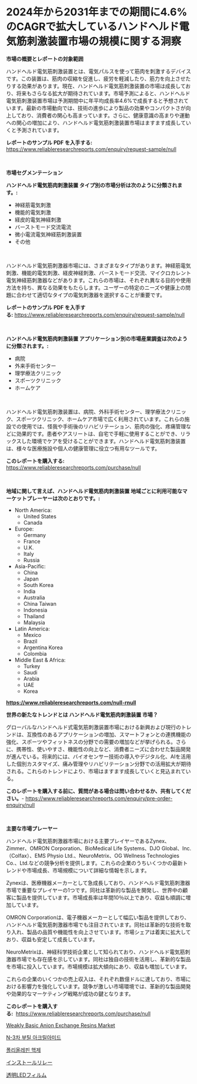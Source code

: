 <p><h1>2024年から2031年までの期間に4.6%のCAGRで拡大しているハンドヘルド電気筋刺激装置市場の規模に関する洞察</h1></p><p><strong>市場の概要とレポートの対象範囲</strong></p>
<p><p>ハンドヘルド電気筋刺激装置とは、電気パルスを使って筋肉を刺激するデバイスです。この装置は、筋肉の収縮を促進し、疲労を軽減したり、筋力を向上させたりする効果があります。現在、ハンドヘルド電気筋刺激装置の市場は成長しており、将来もさらなる拡大が期待されています。市場予測によると、ハンドヘルド電気筋刺激装置市場は予測期間中に年平均成長率4.6%で成長すると予想されています。最新の市場動向では、技術の進歩により製品の効果やコンパクトさが向上しており、消費者の関心も高まっています。さらに、健康意識の高まりや運動への関心の増加により、ハンドヘルド電気筋刺激装置市場はますます成長していくと予測されています。</p></p>
<p><strong>レポートのサンプル PDF を入手する:</strong> <a href="https://www.reliableresearchreports.com/enquiry/request-sample/null">https://www.reliableresearchreports.com/enquiry/request-sample/null</a></p>
<p>&nbsp;</p>
<p><strong>市場セグメンテーション</strong></p>
<p><strong>ハンドヘルド電気筋肉刺激装置 タイプ別の市場分析は次のように分類されます。:</strong></p>
<p><ul><li>神経筋電気刺激</li><li>機能的電気刺激</li><li>経皮的電気神経刺激</li><li>バーストモード交流電流</li><li>微小電流電気神経筋刺激装置</li><li>その他</li></ul></p>
<p>&nbsp;</p>
<p><p>ハンドヘルド電気筋刺激器市場には、さまざまなタイプがあります。神経筋電気刺激、機能的電気刺激、経皮神経刺激、バーストモード交流、マイクロカレント電気神経筋刺激器などがあります。これらの市場は、それぞれ異なる目的や使用方法を持ち、異なる効果をもたらします。ユーザーの特定のニーズや健康上の問題に合わせて適切なタイプの電気刺激器を選択することが重要です。</p></p>
<p><strong>レポートのサンプル PDF を入手する:</strong>&nbsp;<a href="https://www.reliableresearchreports.com/enquiry/request-sample/null">https://www.reliableresearchreports.com/enquiry/request-sample/null</a></p>
<p>&nbsp;</p>
<p><strong> ハンドヘルド電気筋肉刺激装置 アプリケーション別の市場産業調査は次のように分類されます。:</strong></p>
<p><ul><li>病院</li><li>外来手術センター</li><li>理学療法クリニック</li><li>スポーツクリニック</li><li>ホームケア</li></ul></p>
<p>&nbsp;</p>
<p><p>ハンドヘルド電気筋刺激装置は、病院、外科手術センター、理学療法クリニック、スポーツクリニック、ホームケア市場で広く利用されています。これらの施設での使用では、怪我や手術後のリハビリテーション、筋肉の強化、疼痛管理などに効果的です。患者やアスリートは、自宅で手軽に使用することができ、リラックスした環境でケアを受けることができます。ハンドヘルド電気筋刺激装置は、様々な医療施設や個人の健康管理に役立つ有用なツールです。</p></p>
<p><strong>このレポートを購入する:</strong>&nbsp; <a href="https://www.reliableresearchreports.com/purchase/null">https://www.reliableresearchreports.com/purchase/null</a></p>
<p>&nbsp;</p>
<p><strong>地域に関して言えば、ハンドヘルド電気筋肉刺激装置 地域ごとに利用可能なマーケットプレーヤーは次のとおりです。:</strong></p>
<p><ul>
    <li>
        North America:
        <ul>
            <li>United States</li>
            <li>Canada</li>
        </ul>
    </li>
    <li>
        Europe:
        <ul>
            <li>Germany</li>
            <li>France</li>
            <li>U.K.</li>
            <li>Italy</li>
            <li>Russia</li>
        </ul>
    </li>
    <li>
        Asia-Pacific:
        <ul>
            <li>China</li>
            <li>Japan</li>
            <li>South Korea</li>
            <li>India</li>
            <li>Australia</li>
            <li>China Taiwan</li>
            <li>Indonesia</li>
            <li>Thailand</li>
            <li>Malaysia</li>
        </ul>
    </li>
    <li>
        Latin America:
        <ul>
            <li>Mexico</li>
            <li>Brazil</li>
            <li>Argentina Korea</li>
            <li>Colombia</li>
        </ul>
    </li>
    <li>
        Middle East & Africa:
        <ul>
            <li>Turkey</li>
            <li>Saudi</li>
            <li>Arabia</li>
            <li>UAE</li>
            <li>Korea</li>
        </ul>
    </li>
    </ul></p>
<p><strong><a href="https://www.reliableresearchreports.com/null-rnull">https://www.reliableresearchreports.com/null-rnull</a></strong>&nbsp;</p>
<p><strong>世界の新たなトレンドとは ハンドヘルド電気筋肉刺激装置 市場？</strong></p>
<p><p>グローバルなハンドヘルド式電気筋刺激装置市場における新興および現行のトレンドは、互換性のあるアプリケーションの増加、スマートフォンとの連携機能の強化、スポーツやフィットネスの分野での需要の増加などが挙げられる。さらに、携帯性、使いやすさ、機能性の向上など、消費者ニーズに合わせた製品開発が進んでいる。将来的には、バイオセンサー技術の導入やデジタル化、AIを活用した個別カスタマイズ、痛み管理やリハビリテーション分野での活用拡大が期待される。これらのトレンドにより、市場はますます成長していくと見込まれている。</p></p>
<p><strong>このレポートを購入する前に、質問がある場合は問い合わせるか、共有してください。</strong>- <a href="https://www.reliableresearchreports.com/enquiry/pre-order-enquiry/null">https://www.reliableresearchreports.com/enquiry/pre-order-enquiry/null</a></p>
<p>&nbsp;</p>
<p><strong>主要な市場プレーヤー</strong></p>
<p><p>ハンドヘルド電気筋刺激器市場における主要プレイヤーであるZynex、Zimmer、OMRON Corporation、BioMedical Life Systems、DJO Global、Inc.（Colfax）、EMS Physio Ltd.、NeuroMetrix、OG Wellness Technologies Co.、Ltd.などの競争分析を提供します。これらの企業のうちいくつかの最新トレンドや市場成長、市場規模について詳細な情報を示します。</p><p>Zynexは、医療機器メーカーとして急成長しており、ハンドヘルド電気筋刺激器市場で重要なプレイヤーの1つです。同社は革新的な製品を開発し、世界中の顧客に製品を提供しています。市場成長率は年間10％以上であり、収益も順調に増加しています。</p><p>OMRON Corporationは、電子機器メーカーとして幅広い製品を提供しており、ハンドヘルド電気筋刺激器市場でも注目されています。同社は革新的な技術を取り入れ、製品の品質や機能性を向上させています。市場シェアは着実に拡大しており、収益も安定して成長しています。</p><p>NeuroMetrixは、神経科学技術企業として知られており、ハンドヘルド電気筋刺激器市場でも存在感を示しています。同社は独自の技術を活用し、革新的な製品を市場に投入しています。市場規模は拡大傾向にあり、収益も増加しています。</p><p>これらの企業のいくつかの売上収入は、それぞれ数億ドルに達しており、市場における影響力を強化しています。競争が激しい市場環境では、革新的な製品開発や効果的なマーケティング戦略が成功の鍵となります。</p></p>
<p><strong>このレポートを購入する:</strong>&nbsp;&nbsp;<a href="https://www.reliableresearchreports.com/purchase/null">https://www.reliableresearchreports.com/purchase/null</a></p>
<p><p><a href="https://github.com/JeanneSawayn2023/Market-Research-Report-List-1/blob/main/weakly-basic-anion-exchange-resins-market.md">Weakly Basic Anion Exchange Resins Market</a></p><p><a href="https://github.com/joannescott9078/Market-Research-Report-List-1/blob/main/7410332108924.md">N-3차 부틸 아크릴아미드</a></p><p><a href="https://github.com/khairinauzunul/Market-Research-Report-List-1/blob/main/2503497108925.md">폴리올레핀 핵제</a></p><p><a href="https://github.com/bucuel854722/Market-Research-Report-List-2/blob/main/2780344122986.md">インストールリレー</a></p><p><a href="https://github.com/dadanedu33/Market-Research-Report-List-2/blob/main/3424191124498.md">透明LEDフィルム</a></p></p>
